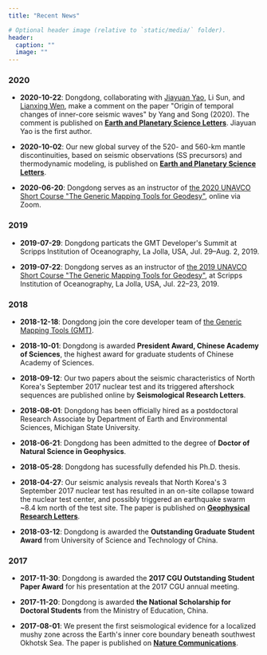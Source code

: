 ```yaml
---
title: "Recent News"

# Optional header image (relative to `static/media/` folder).
header:
  caption: ""
  image: ""
---
```


### 2020

- **2020-10-22**:
  Dongdong, collaborating with [Jiayuan Yao](https://www.ntu.edu.sg/home/jiayuanyao/), Li Sun, and [Lianxing Wen](http://geophysics.geo.sunysb.edu/wen/),
  make a comment on the paper "Origin of temporal changes of inner-core seismic waves" by Yang and Song (2020).
  The comment is published on [**Earth and Planetary Science Letters**](https://doi.org/10.1016/j.epsl.2020.116640).
  Jiayuan Yao is the first author.

- **2020-10-02**:
  Our new global survey of the 520- and 560-km mantle discontinuities,
  based on seismic observations (SS precursors) and thermodynamic modeling,
  is published on [**Earth and Planetary Science Letters**](https://doi.org/10.1016/j.epsl.2020.116600).

- **2020-06-20**:
  Dongdong serves as an instructor of
  [the 2020 UNAVCO Short Course "The Generic Mapping Tools for Geodesy"](https://www.unavco.org/education/professional-development/short-courses/2020/geodetic-gmt/geodetic-gmt.html),
  online via Zoom.

### 2019

- **2019-07-29**:
  Dongdong particats the GMT Developer's Summit at Scripps Institution of
  Oceanography, La Jolla, USA, Jul. 29–Aug. 2, 2019.

- **2019-07-22**:
  Dongdong serves as an instructor of
  [the 2019 UNAVCO Short Course "The Generic Mapping Tools for Geodesy"](https://www.unavco.org/education/professional-development/short-courses/2019/geodetic-gmt/geodetic-gmt.html),
  at Scripps Institution of Oceanography,
  La Jolla, USA, Jul. 22–23, 2019.

### 2018

-   **2018-12-18**:
    Dongdong join the core developer team of [the Generic Mapping Tools (GMT)](https://www.generic-mapping-tools.org/).

-   **2018-10-01**:
    Dongdong is awarded **President Award, Chinese Academy of Sciences**,
    the highest award for graduate students of Chinese Academy of Sciences.

-   **2018-09-12**:
    Our two papers about the seismic characteristics of North Korea's September 2017
    nuclear test and its triggered aftershock sequences are published online
    by **Seismological Research Letters**.

-   **2018-08-01**:
    Dongdong has been officially hired as a postdoctoral Research Associate by Department of
    Earth and Environmental Sciences, Michigan State University.

-   **2018-06-21**:
    Dongdong has been admitted to the degree of **Doctor of Natural Science in Geophysics**.

-   **2018-05-28**:
    Dongdong has sucessfully defended his Ph.D. thesis.

-   **2018-04-27**:
    Our seismic analysis reveals that North Korea's 3 September 2017 nuclear test
    has resulted in an on-site collapse toward the nuclear test center, and
    possibly triggered an earthquake swarm ~8.4 km north of the test site.
    The paper is published on [**Geophysical Research Letters**](https://doi.org/10.1029/2018GL077649).

-   **2018-03-12**:
    Dongdong is awarded the **Outstanding Graduate Student Award**
    from University of Science and Technology of China.

### 2017

-   **2017-11-30**:
    Dongdong is awarded the **2017 CGU Outstanding Student Paper Award**
    for his presentation at the 2017 CGU annual meeting.

-   **2017-11-20**:
    Dongdong is awarded **the National Scholarship for Doctoral Students**
    from the Ministry of Education, China.

-   **2017-08-01**:
    We present the first seismological evidence for a localized mushy zone
    across the Earth's inner core boundary beneath southwest Okhotsk Sea.
    The paper is published on [**Nature Communications**](https://doi.org/10.1038/s41467-017-00229-9).
